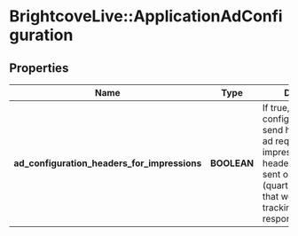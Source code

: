 # BrightcoveLive::ApplicationAdConfiguration

## Properties
Name | Type | Description | Notes
------------ | ------------- | ------------- | -------------
**ad_configuration_headers_for_impressions** | **BOOLEAN** | If true, this configuration will send headers on all ad requests and impressions; if false, headers will not be sent on impressions (quartiles/impressions that we fire for tracking from an ad response). | 


